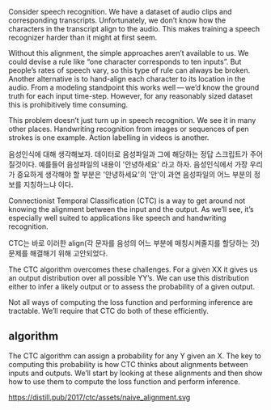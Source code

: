 

Consider speech recognition. We have a dataset of audio clips and corresponding transcripts. Unfortunately, we don’t know how the characters in the transcript align to the audio. This makes training a speech recognizer harder than it might at first seem.

Without this alignment, the simple approaches aren’t available to us. We could devise a rule like “one character corresponds to ten inputs”. But people’s rates of speech vary, so this type of rule can always be broken. Another alternative is to hand-align each character to its location in the audio. From a modeling standpoint this works well — we’d know the ground truth for each input time-step. However, for any reasonably sized dataset this is prohibitively time consuming.

This problem doesn’t just turn up in speech recognition. We see it in many other places. Handwriting recognition from images or sequences of pen strokes is one example. Action labelling in videos is another.

음성인식에 대해 생각해보자.
데이터로 음성파일과 그에 해당하는 정답 스크립트가 주어질것이다.
예를들어 음성파일의 내용이 '안녕하세요' 라고 하자.
음성인식에서 가장 우리가 중요하게 생각해야 할 부분은 '안녕하세요'의 '안'이 과연 음성파일의 어느 부분의 정보를 지칭하느냐 이다.

Connectionist Temporal Classification (CTC) is a way to get around not knowing the alignment between the input and the output. As we’ll see, it’s especially well suited to applications like speech and handwriting recognition.

CTC는 바로 이러한 align(각 문자를 음성의 어느 부분에 매칭시켜줄지를 할당하는 것) 문제를 해결해기 위해 고안되었다.

The CTC algorithm overcomes these challenges. For a given XX it gives us an output distribution over all possible YY’s. We can use this distribution either to infer a likely output or to assess the probability of a given output.

Not all ways of computing the loss function and performing inference are tractable. We’ll require that CTC do both of these efficiently.

## algorithm

The CTC algorithm can assign a probability for any Y given an X. The key to computing this probability is how CTC thinks about alignments between inputs and outputs. We’ll start by looking at these alignments and then show how to use them to compute the loss function and perform inference.


https://distill.pub/2017/ctc/assets/naive_alignment.svg
